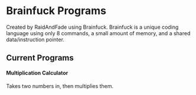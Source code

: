 # Brainfuck Programs

Created by RaidAndFade using Brainfuck. Brainfuck is a unique coding language using only 8 commands, a small amount of memory, and a shared data/instruction pointer. 

## Current Programs

#### Multiplication Calculator 

Takes two numbers in, then multiplies them.
